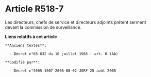 # Article R518-7

Les directeurs, chefs de service et directeurs adjoints prêtent serment devant la commission de surveillance.

**Liens relatifs à cet article**

	**Anciens textes**:

	  - Décret n°68-632 du 10 juillet 1968 - art. 6 (Ab)

	**Codifié par**:

	  - Décret n°2005-1007 2005-08-02 JORF 25 août 2005
